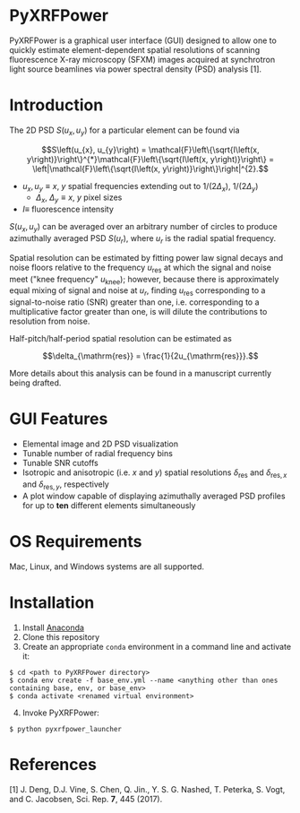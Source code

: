 # PyXRFPower

PyXRFPower is a graphical user interface (GUI) designed to allow one to quickly estimate element-dependent spatial resolutions of scanning fluorescence X-ray microscopy (SFXM) images acquired at synchrotron light source beamlines via power spectral density (PSD) analysis [1].

# Introduction

The 2D PSD $S\left(u_{x}, u_{y}\right)$ for a particular element can be found via

```math
S\left(u_{x}, u_{y}\right) = \mathcal{F}\left\{\sqrt{I\left(x, y\right)}\right\}^{*}\mathcal{F}\left\{\sqrt{I\left(x, y\right)}\right\} = \left|\mathcal{F}\left\{\sqrt{I\left(x, y\right)}\right\}\right|^{2}.
```
- $u_{x}, u_{y} \equiv x$, $y$ spatial frequencies extending out to $1/\left(2\Delta_{x}\right)$, $1/\left(2\Delta_{y}\right)$
  - $\Delta_{x}$, $\Delta_{y} \equiv x$, $y$ pixel sizes
- $I \equiv$ fluorescence intensity

$S\left(u_{x}, u_{y}\right)$ can be averaged over an arbitrary number of circles to produce azimuthally averaged PSD $S\left(u_{r}\right)$, where $u_{r}$ is the radial spatial frequency.

Spatial resolution can be estimated by fitting power law signal decays and noise floors relative to the frequency $u_{\mathrm{res}}$ at which the signal and noise meet ("knee frequency" $u_{\mathrm{knee}}$); however, because there is approximately equal mixing of signal and noise at $u_{r}$, finding $u_{\mathrm{res}}$ corresponding to a signal-to-noise ratio (SNR) greater than one, i.e. corresponding to a multiplicative factor greater than one, is will dilute the contributions to resolution from noise.

Half-pitch/half-period spatial resolution can be estimated as

```math
\delta_{\mathrm{res}} = \frac{1}{2u_{\mathrm{res}}}.
```

More details about this analysis can be found in a manuscript currently being drafted.

# GUI Features

- Elemental image and 2D PSD visualization
- Tunable number of radial frequency bins
- Tunable SNR cutoffs
- Isotropic and anisotropic (i.e. $x$ and $y$) spatial resolutions $\delta_{\mathrm{res}}$ and $\delta_{\mathrm{res},x}$ and $\delta_{\mathrm{res},y}$, respectively
- A plot window capable of displaying azimuthally averaged PSD profiles for up to **ten** different elements simultaneously

# OS Requirements

Mac, Linux, and Windows systems are all supported.

# Installation

1. Install [Anaconda](http://continuum.io/downloads)
2. Clone this repository
3. Create an appropriate `conda` environment in a command line and activate it:

```
$ cd <path to PyXRFPower directory>
$ conda env create -f base_env.yml --name <anything other than ones containing base, env, or base_env>
$ conda activate <renamed virtual environment>
```

4. Invoke PyXRFPower:

```
$ python pyxrfpower_launcher
```

# References

[1] J. Deng, D.J. Vine, S. Chen, Q. Jin., Y. S. G. Nashed, T. Peterka, S. Vogt, and C. Jacobsen, Sci. Rep. **7**, 445 (2017).
